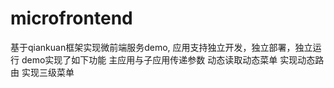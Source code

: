 # microfrontend

基于qiankuan框架实现微前端服务demo, 应用支持独立开发，独立部署，独立运行
demo实现了如下功能
主应用与子应用传递参数
动态读取动态菜单
实现动态路由
实现三级菜单

